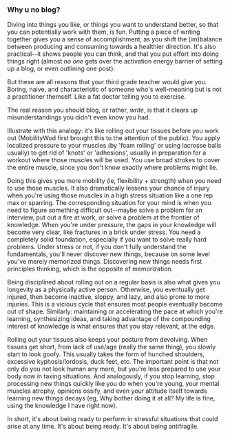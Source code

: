 ### Why u no blog?

Diving into things you like, or things you want to understand better,
so that you can potentially work with them, is fun. Putting a piece of
writing together gives you a sense of accomplishment, as you shift the
(im)balance between producing and consuming towards a healthier
direction. It's also practical--it shows people you can think, and
that you put effort into doing things right (almost _no one_ gets over
the activation energy barrier of setting up a blog, or even outlining
one post).

But these are all reasons that your third grade teacher would give
you. Boring, naive, and characteristic of someone who's well-meaning
but is not a practitioner themself. Like a fat doctor telling you to
exercise.

The real reason you should blog, or rather, _write_, is that it clears
up misunderstandings you didn't even know you had.

Illustrate with this analogy: it's like rolling out your tissues
before you work out (MobilityWod first brought this to the attention
of the public). You apply localized pressure to your muscles (by 'foam
rolling' or using lacrosse balls usually) to get rid of 'knots' or
'adhesions', usually in preparation for a workout where those muscles
will be used. You use broad strokes to cover the entire muscle, since
you don't know exactly where problems might lie.

Doing this gives you more mobility (ie, flexibility + strength) when
you need to use those muscles. It also dramatically lessens your
chance of injury when you're using those muscles in a high stress
situation like a one rep max or sparring. The corresponding situation
for your mind is when you need to figure something difficult
out--maybe solve a problem for an interview, put out a fire at work,
or solve a problem at the frontier of knowledge. When you're under
pressure, the gaps in your knowledge will become very clear, like
fractures in a brick under stress. You need a completely solid
foundation, especially if you want to solve really hard problems.
Under stress or not, if you don't fully understand the fundamentals,
you'll never discover new things, because on some level you've merely
memorized things. Discovering new things needs first principles
thinking, which is the opposite of memorization.

Being disciplined about rolling out on a regular basis is also what
gives you longevity as a physically active person. Otherwise, you
eventually get injured, then become inactive, sloppy, and lazy, and
also prone to more injuries. This is a vicious cycle that ensures most
people eventually become out of shape. Similarly: maintaining or
accelerating the pace at which you're learning, synthesizing ideas,
and taking advantage of the compounding interest of knowledge is what
ensures that you stay relevant, at the edge.

Rolling out your tissues also keeps your posture from devolving. When
tissues get short, from lack of use/age (really the same thing), you
slowly start to look goofy. This usually takes the form of hunched
shoulders, excessive kyphosis/lordosis, duck feet, etc. The important
point is that not only do you not look human any more, but you're less
prepared to use your body now in taxing situations. And analogously,
if you stop learning, stop processing new things quickly like you do
when you're young, your mental muscles atrophy, opinions ossify, and
even your attitude itself towards learning new things decays (eg, Why
bother doing it at all? My life is fine, using the knowledge I have
right now).

In short, it's about being ready to perform in stressful situations
that could arise at any time. It's about being ready. It's about being
antifragile.
